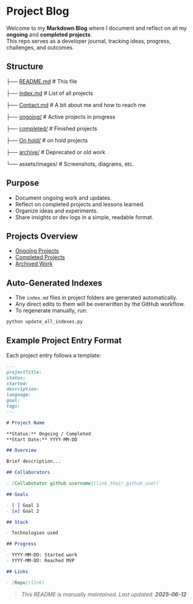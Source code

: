 # Project Blog

Welcome to my **Markdown Blog** where I document
 and reflect on all my **ongoing** and **completed projects**.  
This repo serves as a developer journal, tracking ideas, progress, challenges, and outcomes.


## Structure

├── [README.md](./README.md) # This file

├── [index.md](./index.md) # List of all projects

├── [Contact.md](./contact.md) # A bit about me and how to reach me

├── [ongoing/](./ongoing/index.md) # Active projects in progress

├── [completed/](./completed/index.md) # Finished projects

├── [On hold/](./on_hold/index.md) # on hold projects

├── [archive/](./archive/index.md) # Deprecated or old work

└── assets/images/ # Screenshots, diagrams, etc.

## Purpose

- Document ongoing work and updates.
- Reflect on completed projects and lessons learned.
- Organize ideas and experiments.
- Share insights or dev logs in a simple, readable format.

## Projects Overview

- [Ongoing Projects](./ongoing/)
- [Completed Projects](./completed/)
- [Archived Work](./archive/)

## Auto-Generated Indexes

- The `index.md` files in project folders are generated automatically.
- Any direct edits to them will be overwritten by the GitHub workflow.
- To regenerate manually, run:

```bash
python update_all_indexes.py
```

## Example Project Entry Format

Each project entry follows a template:

```markdown
---
projectTitle:
status: 
started:
description:
language: 
goal: 
tags:
---

# Project Name

**Status:** Ongoing / Completed  
**Start Date:** YYYY-MM-DD

## Overview

Brief description...

## Collaborators

- [Collabotator github username](link_their_github_user)

## Goals

- [ ] Goal 1
- [x] Goal 2

## Stack

- Technologies used

## Progress

- YYYY-MM-DD: Started work
- YYYY-MM-DD: Reached MVP

## Links

- [Repo](link)
```

> _This README is manually maintained. Last updated: **2025-06-12**_
